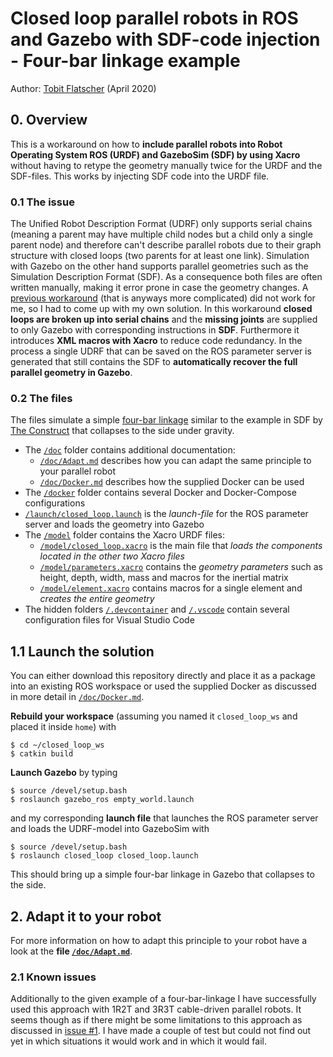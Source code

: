 # Closed loop parallel robots in ROS and Gazebo with SDF-code injection - Four-bar linkage example

Author: [Tobit Flatscher](https://github.com/2b-t) (April 2020)



## 0. Overview

This is a workaround on how to **include parallel robots into Robot Operating System ROS (URDF) and GazeboSim (SDF) by using Xacro** without having to retype the geometry manually twice for the URDF and the SDF-files. This works by injecting SDF code into the URDF file.

### 0.1 The issue
The Unified Robot Description Format (UDRF) only supports serial chains (meaning a parent may have multiple child nodes but a child only a single parent node) and therefore can't describe parallel robots due to their graph structure with closed loops (two parents for at least one link). Simulation with Gazebo on the other hand supports parallel geometries such as the Simulation Description Format (SDF). As a consequence both files are often written manually, making it error prone in case the geometry changes.
A [previous workaround](https://github.com/wojiaojiao/pegasus_gazebo_plugins) (that is anyways more complicated) did not work for me, so I had to come up with my own solution. 
In this workaround **closed loops are broken up into serial chains** and the **missing joints** are supplied to only Gazebo with corresponding instructions in **SDF**. Furthermore it introduces **XML macros with Xacro** to reduce code redundancy. In the process a single UDRF that can be saved on the ROS parameter server is generated that still contains the SDF to **automatically recover the full parallel geometry in Gazebo**.

### 0.2 The files

The files simulate a simple [four-bar linkage](https://en.wikipedia.org/wiki/Four-bar_linkage) similar to the example in SDF by [The Construct](https://youtu.be/hglRGiNHRno) that collapses to the side under gravity.

- The [`/doc`](./doc) folder contains additional documentation:
  - [`/doc/Adapt.md`](./doc/Adapt.md) describes how you can adapt the same principle to your parallel robot
  - [`/doc/Docker.md`](./doc/Docker.md) describes how the supplied Docker can be used
- The [`/docker`](./docker) folder contains several Docker and Docker-Compose configurations
- [`/launch/closed_loop.launch`](./launch/closed_loop.launch) is the *launch-file* for the ROS parameter server and loads the geometry into Gazebo
- The [`/model`](./model) folder contains the Xacro URDF files:
  - [`/model/closed_loop.xacro`](./model/closed_loop.xacro) is the main file that *loads the components located in the other two Xacro files*
  - [`/model/parameters.xacro`](./model/parameters.xacro) contains the *geometry parameters* such as height, depth, width, mass and macros for the inertial matrix
  - [`/model/element.xacro`](./model/element.xacro) contains macros for a single element and *creates the entire geometry*
- The hidden folders [`/.devcontainer`](./.devcontainer) and [`/.vscode`](./.vscode) contain several configuration files for Visual Studio Code

## 1.1 Launch the solution

You can either download this repository directly and place it as a package into an existing ROS workspace or used the supplied Docker as discussed in more detail in [`/doc/Docker.md`](./doc/Docker.md).

**Rebuild your workspace** (assuming you named it `closed_loop_ws` and placed it inside `home`) with

```shell
$ cd ~/closed_loop_ws
$ catkin build
```
**Launch Gazebo** by typing

```shell
$ source /devel/setup.bash
$ roslaunch gazebo_ros empty_world.launch
```
and my corresponding **launch file** that launches the ROS parameter server and loads the UDRF-model into GazeboSim with
```shell
$ source /devel/setup.bash
$ roslaunch closed_loop closed_loop.launch
```
This should bring up a simple four-bar linkage in Gazebo that collapses to the side.

## 2. Adapt it to your robot

For more information on how to adapt this principle to your robot have a look at the **file [`/doc/Adapt.md`](./doc/Adapt.md)**.

### 2.1 Known issues

Additionally to the given example of a four-bar-linkage I have successfully used this approach with 1R2T and 3R3T cable-driven parallel robots. It seems though as if there might be some limitations to this approach as discussed in [issue #1](https://github.com/2b-t/closed_loop/issues/1). I have made a couple of test but could not find out yet in which situations it would work and in which it would fail.
